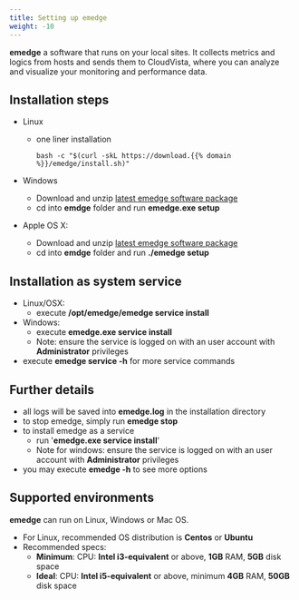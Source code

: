 ```yaml
---
title: Setting up emedge
weight: -10
---
```

**emedge** a software that runs on your local sites. It collects metrics and logics from hosts and sends them to CloudVista, where you can analyze and visualize your monitoring and performance data.

## Installation steps
  - Linux
    - one liner installation

          bash -c "$(curl -skL https://download.{{% domain %}}/emedge/install.sh)"

  - Windows
    - Download and unzip <a href="https://download.{{% domain %}}/emedge/emedge-latest.zip" target="_blank">latest emedge software package</a>
    - cd into **emdge** folder and run **emedge.exe setup**

  - Apple OS X:
    - Download and unzip <a href="https://download.{{% domain %}}/emedge/emedge-latest.zip" target="_blank">latest emedge software package</a>
    - cd into **emdge** folder and run **./emedge setup**

## Installation as system service
  - Linux/OSX:
    - execute **/opt/emedge/emedge service install**
  - Windows:
    - execute **emedge.exe service install**
    - Note: ensure the service is logged on with an user account with **Administrator** privileges
  - execute **emedge service -h** for more service commands

## Further details
  - all logs will be saved into **emedge.log** in the installation directory
  - to stop emedge, simply run **emedge stop**
  - to install emedge as a service
    - run '**emedge.exe service install**'
    - Note for windows: ensure the service is logged on with an user account with **Administrator** privileges
  - you may execute **emedge -h** to see more options

## Supported environments
**emedge** can run on Linux, Windows or Mac OS.
  - For Linux, recommended OS distribution is **Centos** or **Ubuntu**
  - Recommended specs:
    * **Minimum**: CPU: **Intel i3-equivalent** or above, **1GB** RAM, **5GB** disk space
    * **Ideal**:   CPU: **Intel i5-equivalent** or above, minimum **4GB** RAM, **50GB** disk space

